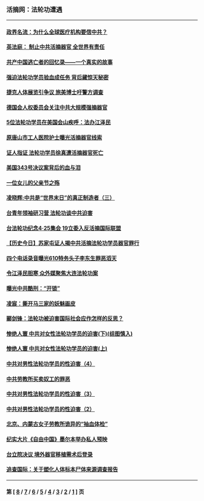 ### 活摘网：法轮功遭遇
---
#### [政界名流：为什么全球医疗机构要信中共？](../../pages/nf5881/n11945479.md?05180430) 
#### [英法庭： 制止中共活摘器官 全世界有责任](../../pages/nf5881/n11330691.md?05180430) 
#### [共产中国逃亡者的回忆录——一个真实的故事](../../pages/nf5881/n10918649.md?05180430) 
#### [强迫法轮功学员验血成任务 背后藏惊天秘密](../../pages/nf5881/n4252384.md?05180430) 
#### [捷克人体展览引争议 旅美博士吁警方调查](../../pages/nf5881/n9429187.md?05180430) 
#### [德国会人权委员会关注中共大规模强摘器官](../../pages/nf5881/n8418950.md?05180430) 
#### [5位法轮功学员在美国会山疾呼：法办江泽民](../../pages/nf5881/n8101519.md?05180430) 
#### [原唐山市工人医院护士曝光活摘器官线索](../../pages/nf5881/n8076384.md?05180430) 
#### [证人指证 法轮功学员徐真遭活摘器官死亡](../../pages/nf5881/n8042467.md?05180430) 
#### [美国343号决议案背后的血与泪](../../pages/nf5881/n8020684.md?05180430) 
#### [一位女儿的父亲节之殇](../../pages/nf5881/n8014122.md?05180430) 
#### [凌晓辉:中共是“世界末日”的真正制造者（三）](../../pages/nf5881/n4210333.md?05180430) 
#### [台青年领袖研习营 法轮功谈中共迫害](../../pages/nf5881/n4141857.md?05180430) 
#### [台法轮功纪念4‧25集会 19立委入反活摘国际联盟](../../pages/nf5881/n4141821.md?05180430) 
#### [【历史今日】苏家屯证人揭中共活摘法轮功学员器官罪行](../../pages/nf5881/n4135912.md?05180430) 
#### [四个电话录音曝光610特务头子李东生罪恶滔天](../../pages/nf5881/n4040060.md?05180430) 
#### [令江泽民胆寒 众外媒聚焦大连法轮功案](../../pages/nf5881/n3932671.md?05180430) 
#### [曝光中共酷刑：“开锁”](../../pages/nf5881/n3889373.md?05180430) 
#### [凌宸：撕开马三家的妖魅画皮](../../pages/nf5881/n3849369.md?05180430) 
#### [郦剑锋：法轮功被迫害国际社会应作怎样的反思？](../../pages/nf5881/n3824560.md?05180430) 
#### [惨绝人寰 中共对女性法轮功学员的迫害(下)(组图慎入)](../../pages/nf5881/n3816285.md?05180430) 
#### [惨绝人寰 中共对女性法轮功学员的迫害(上)](../../pages/nf5881/n3815374.md?05180430) 
#### [中共对男性法轮功学员的性迫害（4）](../../pages/nf5881/n3769144.md?05180430) 
#### [中共劳教所买卖奴工的罪恶](../../pages/nf5881/n3769378.md?05180430) 
#### [中共对男性法轮功学员的性迫害（3）](../../pages/nf5881/n3768231.md?05180430) 
#### [中共对男性法轮功学员的性迫害（2）](../../pages/nf5881/n3767211.md?05180430) 
#### [北京、内蒙古女子劳教所诡异的“抽血体检”](../../pages/nf5881/n3753158.md?05180430) 
#### [纪实大片《自由中国》墨尔本举办私人预映](../../pages/nf5881/n3743337.md?05180430) 
#### [台立院决议 境外器官移植需术后登录](../../pages/nf5881/n3741520.md?05180430) 
#### [追查国际：关于塑化人体标本尸体来源调查报告](../../pages/nf5881/n3740673.md?05180430) 

---
#### 第 [ [8](./8.md?05180430) / [7](./7.md?05180430) / [6](./6.md?05180430) / [5](./5.md?05180430) / [4](./4.md?05180430) / [3](./3.md?05180430) / [2](./2.md?05180430) / [1](./1.md?05180430) ] 页
